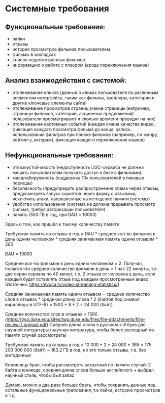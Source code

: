 # Cистемные требования

## Функциональные требования:
- лайки
- отзывы
- история просмотров фильмов пользователем
- фильмы в закладках
- список недосмотренных фильмов
- информацию о работе с плеером (вроде переключения языков)

## Анализ взаимодействия с системой:
- отслеживание кликов (данные о кликах пользователя по различным элементам интерфейса, таким как фильмы, трейлеры, категории и другие ключевые элементы сайта)
- отслеживание просмотров страниц (какие страницы (например, страницы фильмов, категорий, акционных предложений) пользователи просматривают и сколько времени проводят на них)
- отслеживание кастомных событий (каждая смена качества видео, фиксация каждого просмотра фильма до конца, запись использования фильтров при поиске фильмов (например, по жанру, рейтингу, актерам), фиксация каждого переключения языков)

## Нефункциональные требования:
- отказоустойчивость (недоступность UGC-сервиса не должна мешать пользователям получать доступ к базе с фильмами) 
- масштабируемость (поддержка 10к пользователей в пиковые периоды)
- безопасность (предупредить распространение спама через отзывы, предусмотреть запуск скриптов через форму с отзывами, исключить атаки, направленные на истощение памяти системы)
- удобство использования (система не должна прерывать просмотр фильма, требуя авторизации пользователя)
- память (550 ГБ в год, при DAU = 10000)


Здесь о том, как пришёл к такому количеству памяти:

Требуемая память на отзывы в год = DAU * среднее кол-во фильмов в день одним человеком * средняя занимаемая память одним отзывом * 365

DAU = 10000

Cреднее кол-во фильмов в день одним человеком = 2. Получил, полагая что среднее количество времени в день = 1 час 22 минуты, т.е две серии сериала по 40 минут, т.е. 2 отзыва от человека в день, если каждый будет оставлять отзыв под каждым просмотренным видео. (Источник: https://evoca.tv/video-streaming-statistics/)

Средняя занимаемая память одним отзывом = среднее количество слов в отзывах * среднюю длину слова * 2 (байтов под символ кириллицы в UTF-8) = 1500 * 8 * 2 = 24 000 (байт)

Среднее количество слов в отзывах = 1500 (https://twp.duke.edu/sites/twp.duke.edu/files/file-attachments/film-review-1.original.pdf)
Средняя длина слова в русском = 8 букв для научной литературы (научная литература, чтобы более расходный по памяти случай рассмотреть)

Требуемая память на отзывы в год = 10 000 * 2 * 24 000 * 365 = 175 200 000 000 (байт) ~ 163.2 ГБ в год, но это только отзывы, т.е. без метаданных 

Кириллицу брал, чтобы рассмотреть затратный по памяти случай: 2 байта в юникоде, средняя длина слова больше английского + выбрал научный стиль, чтобы был запас

Думаю, можно в два раза больше брать, чтобы сохранять данные под остальные функциональные требования, т.е лайки, историю просмотров и т.д